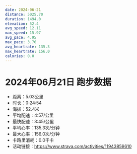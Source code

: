```yaml
---
date: 2024-06-21
distance: 5025.70
duration: 1494.0
elevation: 52.4
avg_speed: 12.11
max_speed: 15.97
avg_pace: 4.95
max_pace: 3.76
avg_heartrate: 135.3
max_heartrate: 156.0
calories: 0.0
---
```


# 2024年06月21日 跑步数据

- 距离：5.03公里
- 时长：0:24:54
- 海拔：52.4米
- 平均配速：4:57/公里
- 最快配速：3:45/公里
- 平均心率：135.3次/分钟
- 最大心率：156.0次/分钟
- 卡路里消耗：0.0千卡
- 活动链接：https://www.strava.com/activities/11943859610
